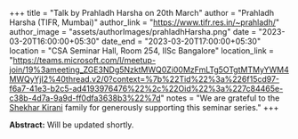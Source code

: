 +++
title = "Talk by Prahladh Harsha on  20th March"
author = "Prahladh Harsha (TIFR, Mumbai)"
author_link = "https://www.tifr.res.in/~prahladh/"
author_image = "assets/authorImages/prahladhHarsha.png"
date = "2023-03-20T16:00:00+05:30"
date_end = "2023-03-20T17:00:00+05:30"
location = "CSA Seminar Hall, Room 254, IISc Bangalore"
location_link = "https://teams.microsoft.com/l/meetup-join/19%3ameeting_ZGE3NDg5NzktMWQ0Zi00MzFmLTg5OTgtMTMyYWM4MWQyYjI2%40thread.v2/0?context=%7b%22Tid%22%3a%226f15cd97-f6a7-41e3-b2c5-ad4193976476%22%2c%22Oid%22%3a%227c84465e-c38b-4d7a-9a9d-ff0dfa3638b3%22%7d"
notes = "We are grateful to the <a href = "https://www.accel.com/people/shekhar-kirani" target= "_blank">Shekhar Kirani</a> family for generously supporting this seminar series."
+++

<b>Abstract:</b> Will be updated shortly.